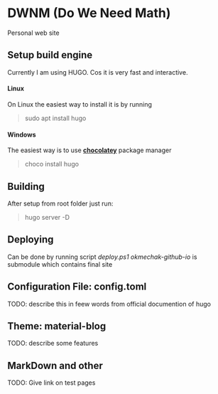 # DWNM (Do We Need Math)

Personal web site

## Setup build engine

Currently I am using HUGO. Cos it is very fast and interactive.

#### Linux

On Linux the easiest way to install it is by running
>sudo apt install hugo

#### Windows

The easiest way is to use [__chocolatey__](https://chocolatey.org/) package manager
> choco install hugo

## Building

After setup from root folder just run:

>hugo server -D

## Deploying

Can be done by running script *deploy.ps1*
*okmechak-github-io* is submodule which contains final site

## Configuration File: config.toml

TODO: describe this in feew words from official documention of hugo

## Theme: material-blog

TODO: describe some features

## MarkDown and other

TODO: Give link on test pages
